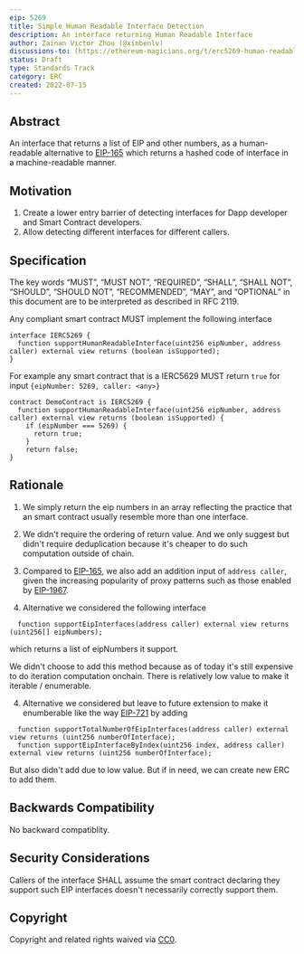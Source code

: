 ```yaml
---
eip: 5269
title: Simple Human Readable Interface Detection
description: An interface returning Human Readable Interface
author: Zainan Victor Zhou (@xinbenlv)
discussions-to: (https://ethereum-magicians.org/t/erc5269-human-readable-interface-detection/9957)
status: Draft
type: Standards Track
category: ERC
created: 2022-07-15
---
```


## Abstract
An interface that returns a list of EIP and other numbers, as a human-readable alternative to [EIP-165](./eip-165.md) which returns a hashed code of interface in a machine-readable manner.

## Motivation
1. Create a lower entry barrier of detecting interfaces for Dapp developer and Smart Contract developers.
2. Allow detecting different interfaces for different callers.

## Specification
The key words “MUST”, “MUST NOT”, “REQUIRED”, “SHALL”, “SHALL NOT”, “SHOULD”, “SHOULD NOT”, “RECOMMENDED”, “MAY”, and “OPTIONAL” in this document are to be interpreted as described in RFC 2119.

Any compliant smart contract MUST implement the following interface

```solidity
interface IERC5269 {
  function supportHumanReadableInterface(uint256 eipNumber, address caller) external view returns (boolean isSupported);
}
```

For example any smart contract that is a IERC5629 MUST return `true` for input `{eipNumber: 5269, caller: <any>}`

```solidity
contract DemoContract is IERC5269 {
  function supportHumanReadableInterface(uint256 eipNumber, address caller) external view returns (boolean isSupported) {
    if (eipNumber === 5269) {
      return true;
    } 
    return false;
}
```

## Rationale

1. We simply return the eip numbers in an array reflecting the practice that an smart contract usually resemble more than one interface.

2. We didn't require the ordering of return value. And we only suggest but didn't require deduplication because it's cheaper to do such computation outside of chain.

3. Compared to [EIP-165](./eip-165.md), we also add an addition input of `address caller`, given the increasing popularity of proxy patterns such as those enabled by [EIP-1967](./eip-1967.md).
 
5. Alternative we considered the following interface

```solidity
  function supportEipInterfaces(address caller) external view returns (uint256[] eipNumbers);
```

which returns a list of eipNumbers it support.

We didn't choose to add this method because as of today it's still expensive to do iteration computation onchain. There is relatively 
low value to make it iterable / enumerable.

4. Alternative we considered but leave to future extension to make it enumberable like the way [EIP-721](./eip-721.md) by adding 

```solidity
  function supportTotalNumberOfEipInterfaces(address caller) external view returns (uint256 numberOfInterface);
  function supportEipInterfaceByIndex(uint256 index, address caller) external view returns (uint256 numberOfInterface);
```

But also didn't add due to low value. But if in need, we can create new ERC to add them.


## Backwards Compatibility
No backward compatiblity.

## Security Considerations
Callers of the interface SHALL assume the smart contract declaring they support such EIP interfaces doesn't necessarily correctly support them.

## Copyright
Copyright and related rights waived via [CC0](../LICENSE.md).
